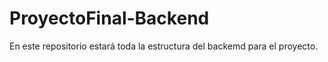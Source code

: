 # ProyectoFinal-Backend
En este repositorio estará toda la estructura del backemd para el proyecto.
